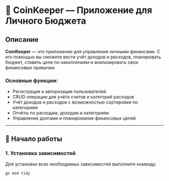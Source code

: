 # 🏦 CoinKeeper — Приложение для Личного Бюджета

## Описание
**CoinKeeper** — это приложение для управления личными финансами. С его помощью вы сможете вести учёт доходов и расходов, планировать бюджет, ставить цели по накоплениям и анализировать свои финансовые привычки.

### Основные функции:
- Регистрация и авторизация пользователей
- CRUD операции для учёта счетов и категорий расходов
- Учёт доходов и расходов с возможностью сортировки по категориям
- Отчёты по расходам, доходам и категориям
- Управление долгами и планирование финансовых целей

---

## 🚀 Начало работы

### 1. Установка зависимостей
Для установки всех необходимых зависимостей выполните команду:

```bash
go mod tidy
